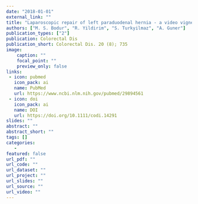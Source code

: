 ```yaml
---
date: "2018-01-01"
external_link: ""
title: "Laparoscopic repair of left paraduodenal hernia - a video vignette"
authors: ["M. S. Bodur", "R. Yildirim", "S. Turkyilmaz", "A. Guner"]
publication_types: ["2"]
publication: Colorectal Dis
publication_short: Colorectal Dis. 20 (8); 735
image:
    caption: ""
    focal_point: ""
    preview_only: false
links:
 - icon: pubmed
   icon_pack: ai
   name: PubMed
   url: https://www.ncbi.nlm.nih.gov/pubmed/29894561
 - icon: doi
   icon_pack: ai
   name: DOI
   url: https://doi.org/10.1111/codi.14291
slides: ""
abstract: ""
abstract_short: ""
tags: []
categories: 
   - 
featured: false
url_pdf: ""
url_code: ""
url_dataset: ""
url_project: ""
url_slides: ""
url_source: ""
url_video: ""
---
```

